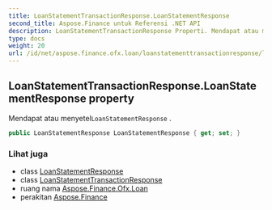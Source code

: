 ```yaml
---
title: LoanStatementTransactionResponse.LoanStatementResponse
second_title: Aspose.Finance untuk Referensi .NET API
description: LoanStatementTransactionResponse Properti. Mendapat atau menyetelLoanStatementResponse .
type: docs
weight: 20
url: /id/net/aspose.finance.ofx.loan/loanstatementtransactionresponse/loanstatementresponse/
---
```

## LoanStatementTransactionResponse.LoanStatementResponse property

Mendapat atau menyetel`LoanStatementResponse` .

```csharp
public LoanStatementResponse LoanStatementResponse { get; set; }
```

### Lihat juga

* class [LoanStatementResponse](../../loanstatementresponse/)
* class [LoanStatementTransactionResponse](../)
* ruang nama [Aspose.Finance.Ofx.Loan](../../loanstatementtransactionresponse/)
* perakitan [Aspose.Finance](../../../)


